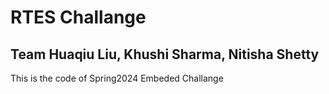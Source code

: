 # RTES Challange
## Team Huaqiu Liu, Khushi Sharma, Nitisha Shetty
This is the code of Spring2024 Embeded Challange
